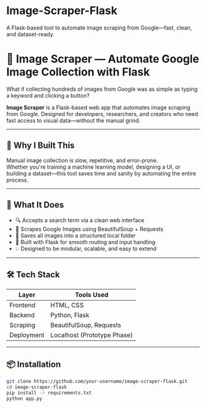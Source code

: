 # Image-Scraper-Flask
A Flask-based tool to automate image scraping from Google—fast, clean, and dataset-ready.
# 📸 Image Scraper — Automate Google Image Collection with Flask

What if collecting hundreds of images from Google was as simple as typing a keyword and clicking a button?

**Image Scraper** is a Flask-based web app that automates image scraping from Google. Designed for developers, researchers, and creators who need fast access to visual data—without the manual grind.

---

## 🚀 Why I Built This

Manual image collection is slow, repetitive, and error-prone.  
Whether you're training a machine learning model, designing a UI, or building a dataset—this tool saves time and sanity by automating the entire process.

---

## 🧠 What It Does

- 🔍 Accepts a search term via a clean web interface  
- 📡 Scrapes Google Images using BeautifulSoup + Requests  
- 📁 Saves all images into a structured local folder  
- 🧼 Built with Flask for smooth routing and input handling  
- 💡 Designed to be modular, scalable, and easy to extend

---

## 🛠️ Tech Stack

| Layer        | Tools Used                      |
|--------------|----------------------------------|
| Frontend     | HTML, CSS                        |
| Backend      | Python, Flask                    |
| Scraping     | BeautifulSoup, Requests          |
| Deployment   | Localhost (Prototype Phase)      |

---

## 📦 Installation

```bash
git clone https://github.com/your-username/image-scraper-flask.git
cd image-scraper-flask
pip install -r requirements.txt
python app.py
